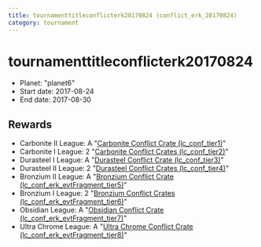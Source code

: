 ```yaml
---
title: tournamenttitleconflicterk20170824 (conflict_erk_20170824)
category: tournament
---
```

# tournamenttitleconflicterk20170824

  * Planet: "planet6"
  * Start date: 2017-08-24
  * End date: 2017-08-30

## Rewards

  * Carbonite II League: A "[Carbonite Conflict Crate (lc_conf_tier1)](lc_conf_tier1.html)"
  * Carbonite I League: 2 "[Carbonite Conflict Crates (lc_conf_tier2)](lc_conf_tier2.html)"
  * Durasteel I League: A "[Durasteel Conflict Crate (lc_conf_tier3)](lc_conf_tier3.html)"
  * Durasteel II League: 2 "[Durasteel Conflict Crates (lc_conf_tier4)](lc_conf_tier4.html)"
  * Bronzium II League: A "[Bronzium Conflict Crate (lc_conf_erk_evtFragment_tier5)](lc_conf_erk_evtFragment_tier5.html)"
  * Bronzium I League: 2 "[Bronzium Conflict Crates (lc_conf_erk_evtFragment_tier6)](lc_conf_erk_evtFragment_tier6.html)"
  * Obsidian League: A "[Obsidian Conflict Crate (lc_conf_erk_evtFragment_tier7)](lc_conf_erk_evtFragment_tier7.html)"
  * Ultra Chrome League: A "[Ultra Chrome Conflict Crate (lc_conf_erk_evtFragment_tier8)](lc_conf_erk_evtFragment_tier8.html)"
